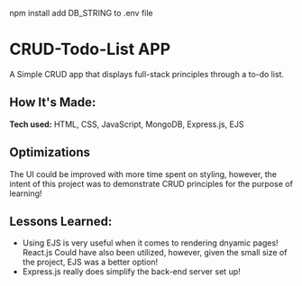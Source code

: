 npm install
add DB_STRING to .env file
# CRUD-Todo-List APP
A Simple CRUD app that displays full-stack principles through a to-do list.



## How It's Made:

**Tech used:** HTML, CSS, JavaScript, MongoDB, Express.js, EJS


## Optimizations
The UI could be improved with more time spent on styling, however, the intent of this project was to demonstrate CRUD principles for the purpose of learning!

## Lessons Learned:
 - Using EJS is very useful when it comes to rendering dnyamic pages! React.js Could have also been utilized, however, given the small size of the project, EJS was a better option! 
 - Express.js really does simplify the back-end server set up!

